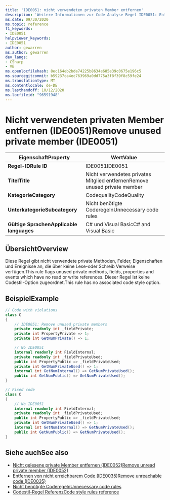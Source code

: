 ```yaml
---
title: 'IDE0051: nicht verwendeten privaten Member entfernen'
description: 'Weitere Informationen zur Code Analyse Regel IDE0051: Entfernen von nicht verwendetem privatem Member'
ms.date: 09/30/2020
ms.topic: reference
f1_keywords:
- IDE0051
helpviewer_keywords:
- IDE0051
author: gewarren
ms.author: gewarren
dev_langs:
- CSharp
- VB
ms.openlocfilehash: 8ec164eb2bde74225b8634e685e39c0675e196c5
ms.sourcegitcommit: b59237ca4ec763969a0dd775a3f8f39f8c59fe24
ms.translationtype: MT
ms.contentlocale: de-DE
ms.lasthandoff: 10/12/2020
ms.locfileid: "96591948"
---
```

# <a name="remove-unused-private-member-ide0051"></a><span data-ttu-id="eba6e-103">Nicht verwendeten privaten Member entfernen (IDE0051)</span><span class="sxs-lookup"><span data-stu-id="eba6e-103">Remove unused private member (IDE0051)</span></span>

|<span data-ttu-id="eba6e-104">Eigenschaft</span><span class="sxs-lookup"><span data-stu-id="eba6e-104">Property</span></span>|<span data-ttu-id="eba6e-105">Wert</span><span class="sxs-lookup"><span data-stu-id="eba6e-105">Value</span></span>|
|-|-|
| <span data-ttu-id="eba6e-106">**Regel-ID**</span><span class="sxs-lookup"><span data-stu-id="eba6e-106">**Rule ID**</span></span> | <span data-ttu-id="eba6e-107">IDE0051</span><span class="sxs-lookup"><span data-stu-id="eba6e-107">IDE0051</span></span> |
| <span data-ttu-id="eba6e-108">**Titel**</span><span class="sxs-lookup"><span data-stu-id="eba6e-108">**Title**</span></span> | <span data-ttu-id="eba6e-109">Nicht verwendetes privates Mitglied entfernen</span><span class="sxs-lookup"><span data-stu-id="eba6e-109">Remove unused private member</span></span> |
| <span data-ttu-id="eba6e-110">**Kategorie**</span><span class="sxs-lookup"><span data-stu-id="eba6e-110">**Category**</span></span> | <span data-ttu-id="eba6e-111">Codequality</span><span class="sxs-lookup"><span data-stu-id="eba6e-111">CodeQuality</span></span> |
| <span data-ttu-id="eba6e-112">**Unterkategorie**</span><span class="sxs-lookup"><span data-stu-id="eba6e-112">**Subcategory**</span></span> | <span data-ttu-id="eba6e-113">Nicht benötigte Coderegeln</span><span class="sxs-lookup"><span data-stu-id="eba6e-113">Unnecessary code rules</span></span> |
| <span data-ttu-id="eba6e-114">**Gültige Sprachen**</span><span class="sxs-lookup"><span data-stu-id="eba6e-114">**Applicable languages**</span></span> | <span data-ttu-id="eba6e-115">C# und Visual Basic</span><span class="sxs-lookup"><span data-stu-id="eba6e-115">C# and Visual Basic</span></span> |

## <a name="overview"></a><span data-ttu-id="eba6e-116">Übersicht</span><span class="sxs-lookup"><span data-stu-id="eba6e-116">Overview</span></span>

<span data-ttu-id="eba6e-117">Diese Regel gibt nicht verwendete private Methoden, Felder, Eigenschaften und Ereignisse an, die über keine Lese-oder Schreib Verweise verfügen.</span><span class="sxs-lookup"><span data-stu-id="eba6e-117">This rule flags unused private methods, fields, properties and events which have no read or write references.</span></span> <span data-ttu-id="eba6e-118">Dieser Regel ist keine Codestil-Option zugeordnet.</span><span class="sxs-lookup"><span data-stu-id="eba6e-118">This rule has no associated code style option.</span></span>

## <a name="example"></a><span data-ttu-id="eba6e-119">Beispiel</span><span class="sxs-lookup"><span data-stu-id="eba6e-119">Example</span></span>

```csharp
// Code with violations
class C
{
    // IDE0051: Remove unused private members
    private readonly int _fieldPrivate;
    private int PropertyPrivate => 1;
    private int GetNumPrivate() => 1;

    // No IDE0051
    internal readonly int FieldInternal;
    private readonly int _fieldPrivateUsed;
    public int PropertyPublic => _fieldPrivateUsed;
    private int GetNumPrivateUsed() => 1;
    internal int GetNumInternal() => GetNumPrivateUsed();
    public int GetNumPublic() => GetNumPrivateUsed();
}

// Fixed code
class C
{
    // No IDE0051
    internal readonly int FieldInternal;
    private readonly int _fieldPrivateUsed;
    public int PropertyPublic => _fieldPrivateUsed;
    private int GetNumPrivateUsed() => 1;
    internal int GetNumInternal() => GetNumPrivateUsed();
    public int GetNumPublic() => GetNumPrivateUsed();
}
```

## <a name="see-also"></a><span data-ttu-id="eba6e-120">Siehe auch</span><span class="sxs-lookup"><span data-stu-id="eba6e-120">See also</span></span>

- [<span data-ttu-id="eba6e-121">Nicht gelesene private Member entfernen (IDE0052)</span><span class="sxs-lookup"><span data-stu-id="eba6e-121">Remove unread private member (IDE0052)</span></span>](ide0052.md)
- [<span data-ttu-id="eba6e-122">Entfernen von nicht erreichbarem Code (IDE0035)</span><span class="sxs-lookup"><span data-stu-id="eba6e-122">Remove unreachable code (IDE0035)</span></span>](ide0035.md)
- [<span data-ttu-id="eba6e-123">Nicht benötigte Coderegeln</span><span class="sxs-lookup"><span data-stu-id="eba6e-123">Unnecessary code rules</span></span>](unnecessary-code-rules.md)
- [<span data-ttu-id="eba6e-124">Codestil-Regel Referenz</span><span class="sxs-lookup"><span data-stu-id="eba6e-124">Code style rules reference</span></span>](index.md)
